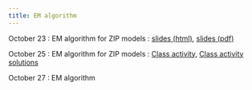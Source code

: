 ```yaml
---
title: EM algorithm
---
```


October 23
: EM algorithm for ZIP models
  : [slides (html)](https://sta712-f23.github.io/slides/lecture_23.html), [slides (pdf)](https://sta712-f23.github.io/slides/lecture_23.pdf)
    
October 25
: EM algorithm for ZIP models
  : [Class activity](https://sta712-f23.github.io/class_activities/ca_lecture_24.html),  [Class activity solutions](https://sta712-f23.github.io/class_activities/ca_lecture_24_solutions.R)
  
October 27
: EM algorithm